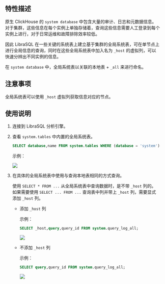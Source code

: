 ## 特性描述

原生 ClickHouse 的 `system database` 中包含大量的审计、日志和元数据信息。对于集群，这些信息在每个实例上单独存储着，查询这些信息需要人工登录到每个实例上进行，对于日常运维和故障排除效率较低。

因此 LibraSQL 在一些关键的系统表上建立基于集群的全局系统表，可在单节点上进行全局信息的查询，同时在这些全局系统表中加入名为 `_host` 的虚拟列，可以快速分辨出不同实例的信息。

在 `system database` 中，全局系统表以关联的本地表 + `_all` 来进行命名。

## 注意事项

全局系统表可以使用 `_host` 虚拟列获取信息对应的节点。

## 使用说明

1. 连接到 LibraSQL 分析引擎。

2. 查看 `system.tables` 中内置的全局系统表。  

   ```sql
   SELECT database,name FROM system.tables WHERE (database = 'system') AND (name LIKE '%_all');
   ```

   示例：

   ![](https://qcloudimg.tencent-cloud.cn/raw/6b2d17a7c91581a6ca27b1e3a8be3fb9.png)

3. 在具体的全局系统表中使用与查询本地表相同的方式查询。

   使用 `SELECT * FROM ...` 从全局系统表中查询数据时，是不带 `_host` 列的。如果需要使用 `SELECT ... FROM ...` 查询表中列并带上 `_host` 列，需要显式添加 `_host` 列。 
   
   - 添加 `_host` 列

     示例：
   
     ```sql
     SELECT _host,query,query_id FROM system.query_log_all;
     ```
   
     ![](https://qcloudimg.tencent-cloud.cn/raw/dd313ea632851d30ce8f66225280562e.png)
   
   - 不添加 `_host` 列
   
     示例：
   
     ```sql
     SELECT query,query_id FROM system.query_log_all;
     ```
   
     ![](https://qcloudimg.tencent-cloud.cn/raw/2acb054062389cbdb61e466d51ae21df.png)